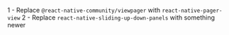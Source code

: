 1 - Replace `@react-native-community/viewpager` with `react-native-pager-view`
2 - Replace `react-native-sliding-up-down-panels` with something newer
